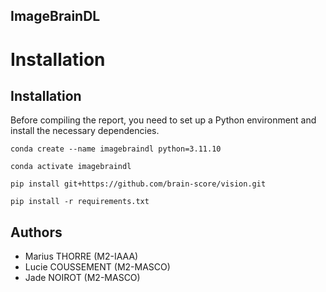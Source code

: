 ## ImageBrainDL

# Installation

## Installation
Before compiling the report, you need to set up a Python environment and install the necessary dependencies.
```shell
conda create --name imagebraindl python=3.11.10
```

```shell
conda activate imagebraindl
```

```shell
pip install git+https://github.com/brain-score/vision.git
```

```shell
pip install -r requirements.txt
```


## Authors
- Marius THORRE (M2-IAAA)
- Lucie COUSSEMENT (M2-MASCO)
- Jade NOIROT (M2-MASCO)
